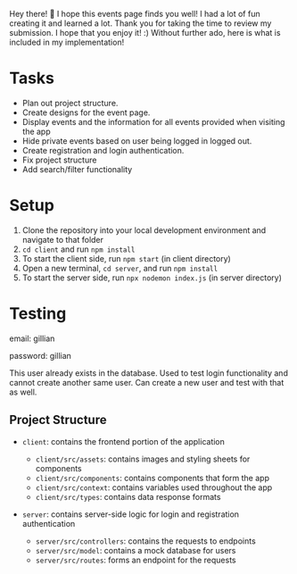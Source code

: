 Hey there! 👋
I hope this events page finds you well! I had a lot of fun creating it and learned a lot.
Thank you for taking the time to review my submission. I hope that you enjoy it! :) 
Without further ado, here is what is included in my implementation!  

# Tasks 
- Plan out project structure.
- Create designs for the event page.
- Display events and the information for all events provided when visiting the app
- Hide private events based on user being logged in logged out.
- Create registration and login authentication.
- Fix project structure
- Add search/filter functionality

# Setup
1. Clone the repository into your local development environment and navigate to that folder
2. `cd client` and run `npm install`
3. To start the client side, run `npm start` (in client directory)
4. Open a new terminal, `cd server`, and run `npm install` 
5. To start the server side, run `npx nodemon index.js` (in server directory)

# Testing

email: gillian 

password: gillian 

This user already exists in the database. Used to test login functionality and cannot create another same user. 
Can create a new user and test with that as well. 

## Project Structure
- `client`: contains the frontend portion of the application
  - `client/src/assets`: contains images and styling sheets for components
  - `client/src/components`: contains components that form the app
  - `client/src/context`: contains variables used throughout the app
  - `client/src/types`: contains data response formats

- `server`: contains server-side logic for login and registration authentication
  - `server/src/controllers`: contains the requests to endpoints
  - `server/src/model`: contains a mock database for users
  - `server/src/routes`: forms an endpoint for the requests
